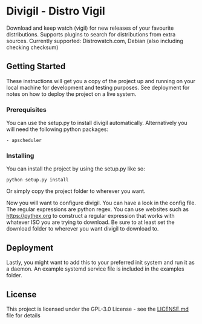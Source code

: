 # Divigil - Distro Vigil

Download and keep watch (vigil) for new releases of your favourite distributions. Supports plugins to search for distributions from extra sources. 
Currently supported: Distrowatch.com, Debian (also including checking checksum)

## Getting Started

These instructions will get you a copy of the project up and running on your local machine for development and testing purposes. See deployment for notes on how to deploy the project on a live system.

### Prerequisites

You can use the setup.py to install divigil automatically. Alternatively you will need the following python packages:

```
- apscheduler 
```

### Installing

You can install the project by using the setup.py like so:

```
python setup.py install
```

Or simply copy the project folder to wherever you want.

Now you will want to configure divigil. You can have a look in the config file.
The regular expressions are python regex. 
You can use websites such as https://pythex.org to construct a regular expression that works with whatever ISO you are trying to download.
Be sure to at least set the download folder to wherever you want divigil to download to.

## Deployment

Lastly, you might want to add this to your preferred init system and run it as a daemon.
An example systemd service file is included in the examples folder.

## License

This project is licensed under the GPL-3.0 License - see the [LICENSE.md](LICENSE.md) file for details

